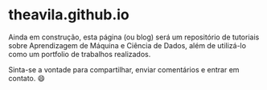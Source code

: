# theavila.github.io

Ainda em construção, esta página (ou blog) será um repositório de tutoriais sobre Aprendizagem de Máquina e Ciência de Dados, além de utilizá-lo como um portfolio de trabalhos realizados.

Sinta-se a vontade para compartilhar, enviar comentários e entrar em contato. 😄
